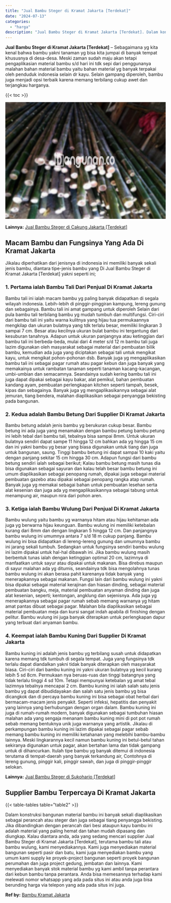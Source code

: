 ```yaml
---
title: "Jual Bambu Steger di Kramat Jakarta [Terdekat]"
date: "2024-07-13"
categories: 
  - "harga"
description: "Jual Bambu Steger di Kramat Jakarta [Terdekat]. Dalam konstruksi bangunan material bambu ini banyak sekali diaplikasikan sebagai perancah atau steger dan jug..."
---
```


**Jual Bambu Steger di Kramat Jakarta \[Terdekat\]** – Sebagaimana yg kita kenal bahwa bambu yakni tanaman yg bisa kita jumpai di banyak tempat khususnya di desa-desa. Meski zaman sudah maju akan tetapi pengaplikasian material bambu s/d hari ini tdk sepi dari penggunanya malahan bahan material bambu yaitu bahan material yg banyak terpakai oleh penduduk indonesia selain dr kayu. Selain gampang diperoleh, bambu juga menjadi opsi terbaik karena memang terbilang cukup awet dan terjangkau harganya.

{{< toc >}}

![Jual Bambu Steger di Kramat Jakarta [Terdekat]](/images/jual-bambu-tali-21.png)

**Lainnya:** [Jual Bambu Steger di Cakung Jakarta \[Terdekat\]](https://bambu.bangunan.co/jual-bambu-steger-di-cakung-jakarta-terdekat/)

## Macam Bambu dan Fungsinya Yang Ada Di Kramat Jakarta

Jikalau diperhatikan dari jenisnya di indonesia ini memiliki banyak sekali jenis bambu, diantara tipe-jenis bambu yang Di Jual Bambu Steger di Kramat Jakarta \[Terdekat\] yakni seperti ini;

### 1\. Pertama ialah Bambu Tali Dari Penjual Di Kramat Jakarta

Bambu tali ini ialah macam bambu yg paling banyak didapatkan di segala wilayah indonesia. Lebih-lebih di pinggir-pinggiran kampung, lereng gunung dan sebagainya. Bambu tali ini amat gampang untuk diperoleh Selain dari pula bambu tali terbilang bambu yg mudah tumbuh dan multifungsi. Ciri-ciri dari bambu tali ini yaitu warna kulitnya yang hijau tua permukaannya mengkilap dan ukuran bulatnya yang tdk terlalu besar, memiliki lingkaran 3 sampai 7 cm. Besar atau kecilnya ukuran bulat bambu ini tergantung dari kesuburan tanahnya. Adapun untuk ukuran panjangnya atau ketinggian dari bambu tali ini berbeda-beda, mulai dari 4 meter s/d 12 m bambu tali juga lazim digunakan oleh masyarakat sebagai material dari pembuatan bilik bambu, kemudian ada juga yang diciptakan sebagai tali untuk mengikat kayu, untuk mengikat pohon-pohonan dsb. Banyak juga yg mengaplikasikan bambu tali ini sebagai pagar rumah atau pagar kebun dan juga banyak yang memakainya untuk rambatan tanaman seperti tanaman kacang-kacangan, umbi-umbian dan semacamnya. Seandainya sudah kering bambu tali ini juga dapat dipakai sebagai kayu bakar, alat pemikul, bahan pembuatan kandang ayam, pembuatan perlengkapan kitchen seperti tampah, besek, kipas dan sebagainya. Banyak juga yg mengaplikasikannya sebagai alat jemuran, tiang bendera, malahan diaplikasikan sebagai penyangga bekisting pada bangunan.

### 2\. Kedua adalah Bambu Betung Dari Supplier Di Kramat Jakarta

Bambu betung adalah jenis bambu yg berukuran cukup besar. Bambu betung ini ada juga yang menamakan dengan bambu petung bambu petung ini lebih tebal dari bambu tali, tebalnya bisa sampai 8mm. Untuk ukuran bulatnya sendiri dapat sampe 11 hingga 12 cm bahkan ada yg hingga 15 cm dan ini yakni bambu yg besar yang biasa digunakan untuk tiang dan juga untuk bangunan, saung. Tinggi bambu betung ini dapat sampai 10 kaki yaitu dengan panjang sekitar 15 cm hingga 30 cm. Adapun fungsi dari bambu betung sendiri ialah sebagai berikut; Kalau bambu betung masih tunas dia bisa digunakan sebagai sayuran dan kalau telah besar bambu betung ini umum diaplikasikan sebagai penopang rumah, dipakai juga sebagai material pembuatan gazebo atau dipakai sebagai penopang rangka atap rumah. Banyak juga yg memakai sebagai bahan untuk pembuatan lesehan serta alat kesenian dan juga ada yg mengaplikasikannya sebagai tabung untuk menampung air, maupun nira dari pohon aren.

### 3\. Ketiga ialah Bambu Wulung Dari Penjual Di Kramat Jakarta

Bambu wulung yaitu bambu yg warnanya hitam atau hijau kehitaman ada juga yg berwarna hijau keunguan. Bambu wulung ini memiliki ketebalan kurang dari 8mm dan dengan lingkaran 5 hingga 12 cm. Dan panjangnya bambu wulung ini umumnya antara 7 s/d 18 m cukup panjang. Bambu wulung ini bisa didapatkan di lereng-lereng gunung dan umumnya bambu ini jarang sekali tumbuh. Sedangkan untuk fungsinya sendiri bambu wulung ini lazim dipakai untuk hal-hal dibawah ini. Jika bambu wulung masih berbentuk tunas ialah dengan ketinggian optimal 20 cm, lazimnya di manfaatkan untuk sayur atau dipakai untuk makanan. Bisa direbus maupun di sayur malahan ada yg ditumis, seandainya tdk bisa mengolahnya tunas bambu wulung ini akan berasa pahit karenanya tidak banyak yang menerapkannya sebagai makanan. Fungsi lain dari bambu wulung ini yakni bisa dipakai sebagai material kerajinan dan hiasan dinding, sebagai material pembuatan bangku, meja, material pembuatan anyaman dinding dan juga alat kesenian, seperti; kentongan, angklung dan sejenisnya. Ada juga yg menerapkannya sebagai pagar rumah sebab memang warnanya yg hitam amat pantas dibuat sebagai pagar. Malahan bila diaplikasikan sebagai material pembuatan meja dan kursi sangat indah apabila di finishing dengan pelitur. Bambu wulung ini juga banyak diterapkan untuk perlengkapan dapur yang terbuat dari anyaman bambu.

### 4\. Keempat ialah Bambu Kuning Dari Supplier Di Kramat Jakarta

Bambu kuning ini adalah jenis bambu yg terbilang susah untuk didapatkan karena memang tdk tumbuh di segala tempat. Juga yang fungsinya tdk terlalu dapat diandalkan yakni tidak banyak diterapkan oleh masyarakat biasa. Ciri-ciri dari bambu kuning ini yakni ukuran bulatnya yg kecil kurang lebih 5 sd 8cm. Permukaan nya beruas-ruas dan tinggi batangnya yang tidak terlalu tinggi 4 sd 10m. Tetapi mempunyai ketebalan yg amat tebal lazimnya tebalnya mencapai 2 cm. Bambu kuning ini ialah salah satu jenis bambu yg dapat dibudidayakan dan salah satu jenis bambu yg bisa dicangkok dan di percaya bambu kuning ini bisa sebagai obat herbal dari bermacam-macam jenis penyakit. Seperti infeksi, hepatitis dan penyakit yang lainnya yang berhubungan dengan organ dalam. Bambu kuning ini juga di rumah-rumah modern, banyak digunakan sebagai tumbuhan hiasan malahan ada yang sengaja menanam bambu kuning mini di pot pot rumah sebab memang bentuknya unik juga warnanya yang artistik. Jikalau di perkampungan bambu kuning ini lazim dipakai sebagai pagar sebab memang bambu kuning ini memiliki ketahanan yang melebihi bambu-bambu lainnya. Meski lingkarannya kecil namun bambu kuning ini betul-betul tahan sekiranya digunakan untuk pagar, akan bertahan lama dan tidak gampang untuk di dihancurkan. Itulah tipe bambu yg banyak ditemui di indonesia terutama di tempat-daerah yang banyak terkandung air, Contohnya di lereng gunung, pinggir kali, pinggir sawah, dan juga di pinggir-pinggir selokan.

**Lainnya:** [Jual Bambu Steger di Sukoharjo \[Terdekat\]](https://bambu.bangunan.co/jual-bambu-steger-di-sukoharjo-terdekat/)

## Supplier Bambu Terpercaya Di Kramat Jakarta

{{< table-tables table="table2" >}}

Dalam konstruksi bangunan material bambu ini banyak sekali diaplikasikan sebagai perancah atau steger dan juga sebagai tiang penyangga bekisting. Jika dibandingkan dengan perancah dari besi ataupun kayu bambu ini adalah material yang paling hemat dan tahan mudah dipasang dan diungkap. Kalau diantara anda, ada yang sedang mencari supplier Jual Bambu Steger di Kramat Jakarta \[Terdekat\], terutama bambu tali atau bambu wulung, kami menyediakannya. Kami juga menyediakan material bangunan seperti pasir dan batu, kami juga menyediakan bambu yang umum kami supply ke proyek-project bangunan seperti proyek bangunan perumahan dan juga project gedung, jembatan dan lainnya. Kami menyediakan banyak stok material bambu yg kami ambil tanpa perantara dari kebun bambu tanpa perantara. Anda bisa memesannya terhadap kami melewati nomor whatsapp yang ada pada situs ini atau anda juga bisa berunding harga via telepon yang ada pada situs ini juga.

**Ref by:** [Bambu Kramat Jakarta](https://id.wikipedia.org/wiki/Bambu)
